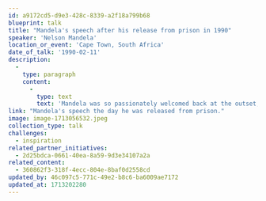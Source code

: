 ```yaml
---
id: a9172cd5-d9e3-428c-8339-a2f18a799b68
blueprint: talk
title: "Mandela's speech after his release from prison in 1990"
speaker: 'Nelson Mandela'
location_or_event: 'Cape Town, South Africa'
date_of_talk: '1990-02-11'
description:
  -
    type: paragraph
    content:
      -
        type: text
        text: 'Mandela was so passionately welcomed back at the outset, that it took seven minutes before the cheering finally subsided...'
link: "Mandela's speech the day he was released from prison."
image: image-1713056532.jpeg
collection_type: talk
challenges:
  - inspiration
related_partner_initiatives:
  - 2d25bdca-0661-40ea-8a59-9d3e34107a2a
related_content:
  - 360862f3-318f-4ecc-804e-8baf0d2558cd
updated_by: 46c097c5-771c-49e2-b8c6-ba6009ae7172
updated_at: 1713202280
---
```

